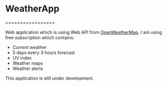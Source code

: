 # WeatherApp
=================

Web application which is using Web API from [OpenWeatherMap](https://openweathermap.org/). I am using free subscription which contains:
- Current weather
- 5 days every 3 hours forecast
- UV index
- Weather maps
- Weather alerts

This application is still under development.
